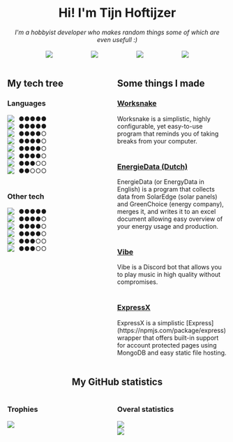 <div><div>
    <!-- The readme.md source is in _readme.md, readme.md contains the generated output -->
    <div align="center">
        <h1>Hi! I'm Tijn Hoftijzer</h1>
        <i>I'm a hobbyist developer who makes random things some of which are even usefull :)</i>
        <br>
        <br>
        <div style="display: flex; justify-content: space-evenly;">
            <a href="https://github.com/112batman" target="_blank"><badge name="GITHUB" logo="GitHub"><div style="display: flex;"><img src="https://img.shields.io/badge/-GITHUB-black?style=for-the-badge&amp;logo=GitHub"></div></badge></a>
            <a href="https://112batman.github.io" target="_blank"><badge name="WEBSITE" logo="RSS"><div style="display: flex;"><img src="https://img.shields.io/badge/-WEBSITE-black?style=for-the-badge&amp;logo=RSS"></div></badge></a>
            <badge name="112batman#6524" logo="Discord"><div style="display: flex;"><img src="https://img.shields.io/badge/-112BATMAN%236524-black?style=for-the-badge&amp;logo=Discord"></div></badge>
            <a href="https://open.spotify.com/user/bbkynae4bptyh6n5orsvf3aw0?si=de91cca74c214f79" target="_blank"><badge name="SPOTIFY" logo="Spotify"><div style="display: flex;"><img src="https://img.shields.io/badge/-SPOTIFY-black?style=for-the-badge&amp;logo=Spotify"></div></badge></a>
        </div>
    </div>
    <br>
    <div style="display: flex; width:100%;">
        <div style="width: 50%;">
            <h2>My tech tree</h2>
            <h3>Languages</h3>
            <tech name="JAVASCRIPT" logo="JavaScript" level="5"><div style="display: flex;"><img src="https://img.shields.io/badge/-JAVASCRIPT-black?style=for-the-badge&amp;logo=JavaScript"><div style="width: 10px;"></div><span>●●●●●</span></div></tech>
            <tech name="HTML" logo="HTML5" level="5"><div style="display: flex;"><img src="https://img.shields.io/badge/-HTML-black?style=for-the-badge&amp;logo=HTML5"><div style="width: 10px;"></div><span>●●●●●</span></div></tech>
            <tech name="TYPESCRIPT" logo="TypeScript" level="4"><div style="display: flex;"><img src="https://img.shields.io/badge/-TYPESCRIPT-black?style=for-the-badge&amp;logo=TypeScript"><div style="width: 10px;"></div><span>●●●●○</span></div></tech>
            <tech name="PUG" logo="Pug" level="4"><div style="display: flex;"><img src="https://img.shields.io/badge/-PUG-black?style=for-the-badge&amp;logo=Pug"><div style="width: 10px;"></div><span>●●●●○</span></div></tech>
            <tech name="CSS" logo="CSS3" level="4"><div style="display: flex;"><img src="https://img.shields.io/badge/-CSS-black?style=for-the-badge&amp;logo=CSS3"><div style="width: 10px;"></div><span>●●●●○</span></div></tech>
            <tech name="JAVA" logo="Java" level="4"><div style="display: flex;"><img src="https://img.shields.io/badge/-JAVA-black?style=for-the-badge&amp;logo=Java"><div style="width: 10px;"></div><span>●●●●○</span></div></tech>
            <tech name="C#" logo="CSharp" level="3"><div style="display: flex;"><img src="https://img.shields.io/badge/-C%23-black?style=for-the-badge&amp;logo=CSharp"><div style="width: 10px;"></div><span>●●●○○</span></div></tech>
            <tech name="C" logo="C" level="2"><div style="display: flex;"><img src="https://img.shields.io/badge/-C-black?style=for-the-badge&amp;logo=C"><div style="width: 10px;"></div><span>●●○○○</span></div></tech>
            <br>
            <h3>Other tech</h3>
            <tech name="SNOWPACK" logo="!Snowpack" level="5"><div style="display: flex;"><img src="https://img.shields.io/badge/-SNOWPACK-black?style=for-the-badge&amp;logo=data%3Aimage%2Fpng%3Bbase64%2CiVBORw0KGgoAAAANSUhEUgAAAEAAAAAzCAMAAAAQAf6DAAAACXBIWXMAAAsSAAALEgHS3X78AAADAFBMVEVHcExftP9dof9dnf9bjf9clP9dn%2F9bjf9agP9bh%2F9fsv9guf9agP9bh%2F9ckv9dmv9cl%2F9bfv9epf9erP9YaP9cmP9Zc%2F9Ybv9bjf9aff9XZf9bjv9hxP9clv9clv9ck%2F9eqf9dm%2F9Zev9Zev9Zcf9ftv9ZeP9ckP9bjv9biv9ahP9bi%2F9ag%2F9XYf9hw%2F9hw%2F9hyv9hx%2F9biv9dn%2F9dnf9dm%2F9ckv9epf9eo%2F5eov9do%2F9frv9dof9do%2F9ftf9aff9dm%2F9afP9epv9afv9dnf9aev9ZeP9bh%2F9Zdv9bhf9dmf9eqP9ag%2F9agf9bg%2F9afP9Zc%2F9Zb%2F9YaP9ZdP9eqP9Ybf9frv9Ya%2F9clf9YZv9XZv9gt%2F9afP9ftf9Zdv9Zcf9agP9Ya%2F9biv9Zdv9fsP9fr%2F9XZP9Zc%2F9clv9aev9fsP9bh%2F9erP9Yaf9YZf9Ya%2F9bif9Ybf9Zcf5eqv9bh%2F9ckv9bjP9ckP9frv9fs%2F9ZeP9gvf9gu%2F9XYv9afv5ckv9agf9guf9XYP9XYv9XXv9XXv9gu%2F9gvf9bj%2F9bhf9ag%2F9bif9clv9ckf9clf9bjf9gvv9gwP9hwP9hwv9hyv9hyP9hxv9dnf9dnf5Zc%2F9Zc%2F9frP9erP9bi%2F9cjv9ckv9dkf9clP9dmv9dm%2F9dmf5bjv9hwv9hxv9hyP9hxP9hyv9gvf9gu%2F9ft%2F9guf9ftf9fsP9gwP9fsv9frv9eqv9eqP9erP9epf9eo%2F9dof9dn%2F9dnf9dm%2F9cmP9clv9gv%2F9Zdv9clP9ckv9Yb%2F9Zcf9ckP9hmP9do%2F9dff9Ya%2F9bbf9ehP9gjP9bi%2F9glP9dlf9dnP9gu%2F9hs%2F9ZeP9ku%2F9Zev9ddP9Ybf9afP9afv9YZv9lxP9bhf9ag%2F9bif9div9dmv9ipf9gnf9ekv9im%2F9jrf9jrv9gq%2F9jqP9fo%2F9fiP9fgf9bff9htv9djf9chf9ee%2F9ktP9iov9eeP9cZ%2F9faf9bgv9hk%2F9myf9gn%2F9hwf9mzP9iyf9o1v9kz%2F9el%2F%2Fk3j0sAAAApnRSTlMAA%2F7%2BBP7%2BAgMB%2Fv7%2B%2Fvv%2B%2FAr%2B%2Fv7%2B%2Fv7%2B%2FP6q%2Fv4GQfz%2B%2Fvz8%2FPv8%2Ffv7Sf3%2B%2Ffv%2B%2FRL8bvv6%2FLMj%2Fv7z%2B%2F4nLvZfuvt2w%2Fxwq37q7mYdgPtA%2FBsY%2BvwNO6P6h%2F7V%2B9T7%2FP00lQ7phM4v%2Blf8Txff5ZSxpfuNnNrgQ8f%2B%2B13P%2FT01rPr0mcj7sNuPoGj4%2Bdp39yqykXvswcH39lBQ5lrwGP3slUaj4hcWPwAABBFJREFUSMdjYMANOBkEW1taWgWBDPIAJ0PTV13dr03kGsDCUPulWVe3%2BUstkEmW%2FXlpt6SA4FZaHlluYGeIPBUFNOFW1KlIIIdkwMGQeypIBAyCTuUCuSR7IDz%2FVOJJMEg8lR9Osic4GAqvhV4Xvy4ORNdDrxWS6gQOhsAj4uLih8WPHAES4uJHAkkzgZNBLv6aypEjKp%2BLij6D6GvxciR5goMh%2FUOAmJjYgZnBwbMOABkBH9JJcQIHQ%2FIBEIg74cHA4HEiDsxJJskTVSfULl9WO%2BEGYrtB2FWkpGHX18pXlZSuKmcysLMzZELYr12JTdHsDPaOb2Jibkie9ge5moPB%2F7TkjZiYN472RCZITgbn05I3b0qeroN6mqMOwncmLiJYGHxfJfAAwbcGSLBxMDR8A%2FETXvkS4wl2Bj%2Bf9zp372qd6YIFOwdD1xmtu3d13vv4EeEJdgbPM1p37mjd74SXRMCSqfM%2BSOyMJ2EDOBiyz7jzAsF9bUS8szBo3weJuZ%2FJJpQYOBmMCt4l3bun%2Bb0bYhk7GLAwdH%2FXvHcv6V2BEYGAZGcoO6d59mzS0bkQlXAXC%2FYfTTp7VvNcGX5PcDBoP9aQkJDQODcP7FYWBvkOaTBY2g%2BReKyNzxPA0Co%2Fp370qPqxDrBFQP29T45BwHmgOFDmXDm%2BUp6DofSJ2aFD9QfnLwAZANJ%2F3owPAuoPgYHZk1LcTuBgiDjPCgIHF%2FYADQDq7%2FvPdxDIhQOQ5PkI3CawZzwS2Ce7b5%2Fs3kc9DHJA%2FQ%2BAXCAfAWT3CTzKYMeZhr0%2BCewV3btX9IHog58mDEsE9gg8EAXykYHoXoFPXthTNDuDg%2BkFRX7%2BB3sUFffwX7iweNFP0z38inv2PHjwYA%2BYBFH8%2FPwXTB1wxOX0hy67mXcDATMzED3cDSJ3owPm3S4PZ2D3gMkL411sbLtAAEixGbPBeCgAKGb8wgTTE%2BwMljYvmXYy7YQAJiYw2okFAIVf2lhieIKTweKp7Q6rHSBw%2FDiEQiKROVY7bJ9aoKcmFganZ%2BZCQkLbiQBAZebPnFA9wckQ4v1cYSvRQOG5dwiKG9gZij8qbCEBKHwsRg4FRoY5l3KEhYW3EQmASnMuzQZqg3sgteJS2GbrzUQD681hlypS4Z5gZEi5krWBRJB1JQXmBEaGyrdcQLCJBABS%2F7YSYgKwKo%2B9orrebj1JwG696pVYSJXPyBB9W3UtGUD1djTICYwMjdzruLm515EIQFq4G8GeaLtds4YsUHO7DRQGE360r65eTQaoXt3%2BYwIDw6SJvzYCwf6NCBKFg0UIwfk1cRLD5N%2F6y8gG%2Br8nM%2BjLrJSRWUkWAOqT0WeY9sdwOdnA8M80hql%2FDVeQDQz%2FTmVgmPLPwGAVWcDA4N8UBgDkJhlHPnbWRAAAAABJRU5ErkJggg%3D%3D"><div style="width: 10px;"></div><span>●●●●●</span></div></tech>
            <tech name="DOCKER" logo="Docker" level="4"><div style="display: flex;"><img src="https://img.shields.io/badge/-DOCKER-black?style=for-the-badge&amp;logo=Docker"><div style="width: 10px;"></div><span>●●●●○</span></div></tech>
            <tech name="MONGODB" logo="MongoDB" level="4"><div style="display: flex;"><img src="https://img.shields.io/badge/-MONGODB-black?style=for-the-badge&amp;logo=MongoDB"><div style="width: 10px;"></div><span>●●●●○</span></div></tech>
            <tech name="WEBPACK" logo="Webpack" level="4"><div style="display: flex;"><img src="https://img.shields.io/badge/-WEBPACK-black?style=for-the-badge&amp;logo=Webpack"><div style="width: 10px;"></div><span>●●●●○</span></div></tech>
            <tech name="REACT" logo="React" level="3"><div style="display: flex;"><img src="https://img.shields.io/badge/-REACT-black?style=for-the-badge&amp;logo=React"><div style="width: 10px;"></div><span>●●●○○</span></div></tech>
            <tech name="ROLLUP" logo="rollup.js" level="3"><div style="display: flex;"><img src="https://img.shields.io/badge/-ROLLUP-black?style=for-the-badge&amp;logo=rollup.js"><div style="width: 10px;"></div><span>●●●○○</span></div></tech>
        </div>
        <div style="width: 50%;">
            <h2>Some things I made</h2>
            <project title="Worksnake" link="https://worksnake.js.org"><div><a href="https://worksnake.js.org"><h3>Worksnake</h3></a><span>
                Worksnake is a simplistic, highly configurable, yet easy-to-use program that reminds you of taking breaks from your computer.
            </span></div></project>
            <br>
            <project title="EnergieData (Dutch)" link="https://github.com/112batman/EnergieData"><div><a href="https://github.com/112batman/EnergieData"><h3>EnergieData (Dutch)</h3></a><span>
                EnergieData (or EnergyData in English) is a program that collects data from SolarEdge (solar panels) and GreenChoice (energy company), merges it, and writes it to an excel document allowing easy overview of your energy usage and production.
            </span></div></project>
            <br>
            <project title="Vibe" link="https://github.com/VibeDiscordBot/Vibe"><div><a href="https://github.com/VibeDiscordBot/Vibe"><h3>Vibe</h3></a><span>
                Vibe is a Discord bot that allows you to play music in high quality without compromises.
            </span></div></project>
            <br>
            <project title="ExpressX" link="https://github.com/112batman/ExpressX"><div><a href="https://github.com/112batman/ExpressX"><h3>ExpressX</h3></a><span>
                ExpressX is a simplistic [Express](https://npmjs.com/package/express) wrapper that offers built-in support for account protected pages using MongoDB and easy static file hosting.
            </span></div></project>
        </div>
    </div>
    <br>
    <div align="center">
        <h2>My GitHub statistics</h2>
    </div>
    <div style="display: flex; width:100%;">
        <div style="width: 50%;">
            <h3>Trophies</h3>
            <img src="https://github-profile-trophy.vercel.app/?username=112batman&amp;theme=radical&amp;title=PullRequest,Commit,Issues&amp;column=2&amp;no-frame=true">
        </div>
        <div style="width: 50%;">
            <h3>Overal statistics</h3>
            <img src="https://github-readme-stats.vercel.app/api?username=112batman&amp;show_icons=true&amp;theme=radical&amp;count_private=true">
            <br>
            <img src="https://github-readme-stats.vercel.app/api/top-langs/?username=112batman&amp;layout=compact&amp;theme=radical">
        </div>
    </div>
</div></div>